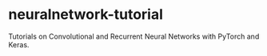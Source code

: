 # neuralnetwork-tutorial
Tutorials on Convolutional and Recurrent Neural Networks with PyTorch and Keras.

